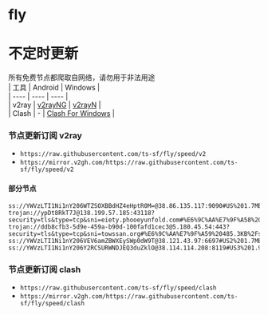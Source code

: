 # fly
# 不定时更新
所有免费节点都爬取自网络，请勿用于非法用途  
|  工具  | Android  | Windows  |  
|  ----  | ----   | ----  |  
| v2ray  | [v2rayNG](https://github.com/2dust/v2rayNG/releases) | [v2rayN](https://github.com/2dust/v2rayN/releases) |  
| Clash  | - | [Clash For Windows](https://github.com/2dust/clashN/releases) | 
  
### 节点更新订阅  v2ray
- `https://raw.githubusercontent.com/ts-sf/fly/speed/v2`  
- `https://mirror.v2gh.com/https://raw.githubusercontent.com/ts-sf/fly/speed/v2`  

#### 部分节点  
``` 
ss://YWVzLTI1Ni1nY206WTZSOXBBdHZ4eHptR0M=@38.86.135.117:9090#US%201.7MB%2Fs
trojan://ypDt8RkT7J@138.199.57.185:43118?security=tls&type=tcp&sni=eiety.phooeyunfold.com#%E6%9C%AA%E7%9F%A58%2076.8MB%2Fs
trojan://ddb8cfb3-5d9e-459a-b90d-100fafd1cec3@5.180.45.54:443?security=tls&type=tcp&sni=towssan.org#%E6%9C%AA%E7%9F%A59%20485.3KB%2Fs
ss://YWVzLTI1Ni1nY206VEV6amZBWXEySWp0dW9T@38.121.43.97:6697#US2%201.7MB%2Fs
ss://YWVzLTI1Ni1nY206Y2RCSURWNDJEQ3duZklO@38.114.114.208:8119#US3%201.9MB%2Fs
```
### 节点更新订阅  clash
- `https://raw.githubusercontent.com/ts-sf/fly/speed/clash`  
- `https://mirror.v2gh.com/https://raw.githubusercontent.com/ts-sf/fly/speed/clash`  


